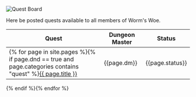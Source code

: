 ![Quest Board](../images/quest-board.png "Quest Board")

Here be posted quests available to all members of Worm's Woe.

Quest | Dungeon Master | Status
--- | --- | ---
{% for page in site.pages %}{% if page.dnd == true and page.categories contains "quest" %}<a href="{{site.baseurl}}{{ page.url }}">{{ page.title }}</a> | {{page.dm}} | {{page.status}}
{% endif %}{% endfor %}
